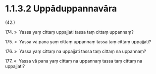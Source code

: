 

# 1.1.3.2 Uppāduppannavāra





(42.)

174\. »  Yassa yaṃ cittaṃ uppajjati tassa taṃ cittaṃ uppannaṃ?

175\. «  Yassa vā pana yaṃ cittaṃ uppannaṃ tassa taṃ cittaṃ uppajjati?

176\. »  Yassa yaṃ cittaṃ na uppajjati tassa taṃ cittaṃ na uppannaṃ?

177\. «  Yassa vā pana yaṃ cittaṃ na uppannaṃ tassa taṃ cittaṃ na uppajjati?



